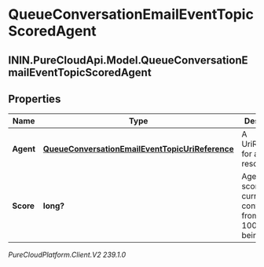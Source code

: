 # QueueConversationEmailEventTopicScoredAgent

## ININ.PureCloudApi.Model.QueueConversationEmailEventTopicScoredAgent

## Properties

|Name | Type | Description | Notes|
|------------ | ------------- | ------------- | -------------|
| **Agent** | [**QueueConversationEmailEventTopicUriReference**](QueueConversationEmailEventTopicUriReference) | A UriReference for a resource | [optional] |
| **Score** | **long?** | Agent&#39;s score for the current conversation, from 0 - 100, higher being better | [optional] |



_PureCloudPlatform.Client.V2 239.1.0_
